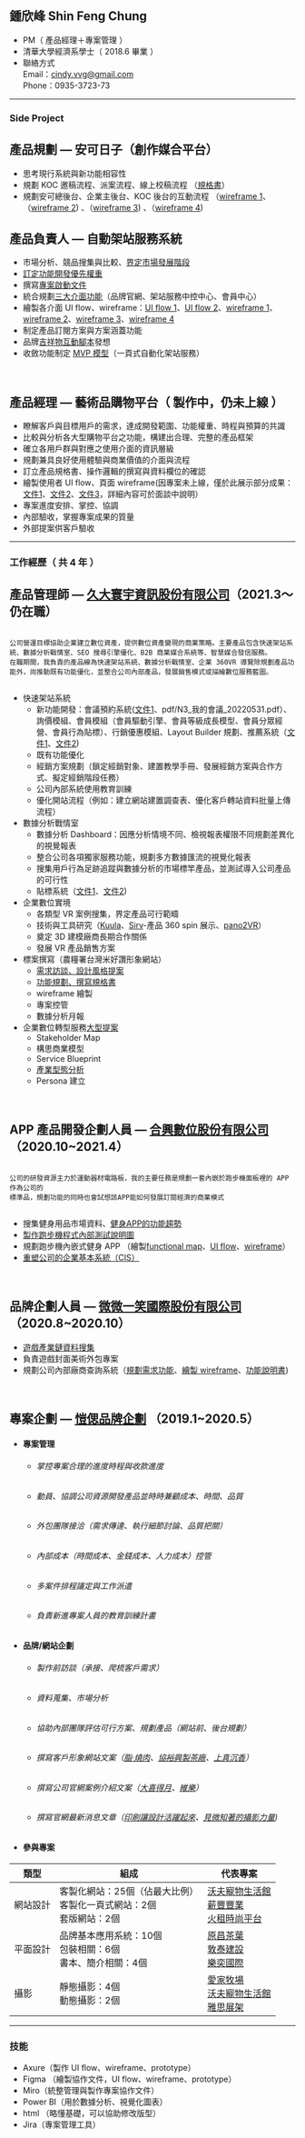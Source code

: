 ## 鍾欣峰 Shin Feng Chung

* PM（ 產品經理＋專案管理 ）
* 清華大學經濟系學士（ 2018.6 畢業 ）
* 聯絡方式<br>
  Email：cindy.vvg@gmail.com<br>
  Phone：0935-3723-73


---
### Side Project
## 產品規劃 — 安可日子（創作媒合平台）
   - 思考現行系統與新功能相容性
   -  規劃 KOC 邀稿流程、派案流程、線上校稿流程 （[規格書](https://raw.githubusercontent.com/cindyvvg/cindyvvg.github.io/main/pdf/安可_P3_規格書.pdf)）
   -  規劃安可總後台、企業主後台、KOC 後台的互動流程 （[wireframe 1](https://drive.google.com/file/d/1Y_26ULp7Wl20E0Ie7h4h4WM0GtviSVcg/view?usp=drive_link)、（[wireframe 2](https://drive.google.com/file/d/1NsmGc3CYQJp9Wi95LDAwUoWVUVAYx1kn/view?usp=drive_link)) 、（[wireframe 3](https://drive.google.com/file/d/1COh79WOxyEW7XmpCYziSlGHkZpIkdnzZ/view?usp=drive_link)) 、（[wireframe 4](https://drive.google.com/file/d/17deYZca9GJbsIzlLt7cqvcV6LZ8P_Td0/view?usp=drive_link))
&emsp;

## 產品負責人 — 自動架站服務系統
   - 市場分析、競品搜集與比較、[界定市場發展階段](https://raw.githubusercontent.com/cindyvvg/cindyvvg.github.io/main/pdf/2.0_產品階段目標用戶.png)
   - [訂定功能開發優先權重](https://raw.githubusercontent.com/cindyvvg/cindyvvg.github.io/main/pdf/2.0_Features&Priority_產品主功能與優先排序.png)
   - 撰寫[專案啟動文件](https://raw.githubusercontent.com/cindyvvg/cindyvvg.github.io/main/pdf/2.0_專案啟動文件.png)
   - 統合規劃[三大介面功能](https://raw.githubusercontent.com/cindyvvg/cindyvvg.github.io/main/pdf/2.0_資訊架構文件.png)（品牌官網、架站服務中控中心、會員中心）
   - 繪製各介面 UI flow、wireframe：[UI flow 1](https://raw.githubusercontent.com/cindyvvg/cindyvvg.github.io/main/pdf/2.0_UI%20flow_01.pdf)、[UI flow 2](https://raw.githubusercontent.com/cindyvvg/cindyvvg.github.io/main/pdf/2.0_UI%20flow_01.pdf)、[wireframe 1](https://raw.githubusercontent.com/cindyvvg/cindyvvg.github.io/main/pdf/2.0_wireframe_01.png)、[wireframe 2](https://raw.githubusercontent.com/cindyvvg/cindyvvg.github.io/main/pdf/2.0_wireframe_02.png)、[wireframe 3](https://raw.githubusercontent.com/cindyvvg/cindyvvg.github.io/main/pdf/2.0_wireframe_03.png)、[wireframe 4](https://raw.githubusercontent.com/cindyvvg/cindyvvg.github.io/main/pdf/2.0_wireframe_04.png)
   - 制定產品訂閱方案與方案涵蓋功能
   - 品牌[吉祥物互動腳本](https://raw.githubusercontent.com/cindyvvg/cindyvvg.github.io/main/pdf/2.0_吉祥物互動腳本.png)發想
   - 收斂功能制定 [MVP 模型](https://raw.githubusercontent.com/cindyvvg/cindyvvg.github.io/main/pdf/2.0_架站服務主線_MVP.png)（一頁式自動化架站服務）
     
&emsp;

 ## 產品經理 — 藝術品購物平台（ 製作中，仍未上線 ）
   - 瞭解客戶與目標用戶的需求，達成開發範圍、功能權重、時程與預算的共識
   - 比較與分析各大型購物平台之功能，構建出合理、完整的產品框架
   - 確立各用戶群與對應之使用介面的資訊層級
   - 規劃兼具良好使用體驗與商業價值的介面與流程
   - 訂立產品規格書、操作邏輯的撰寫與資料欄位的確認
   - 繪製使用者 UI flow、頁面 wireframe(因專案未上線，僅於此展示部分成果：[文件1](https://raw.githubusercontent.com/cindyvvg/cindyvvg.github.io/main/pdf/uiflow_01.pdf)、[文件2](https://raw.githubusercontent.com/cindyvvg/cindyvvg.github.io/main/pdf/uiflow_02.pdf)、[文件3](https://raw.githubusercontent.com/cindyvvg/cindyvvg.github.io/main/pdf/wireframe_01.pdf)，詳細內容可於面談中說明）
   - 專案進度安排、掌控、協調
   - 內部驗收，掌握專案成果的質量
   - 外部提案供客戶驗收

---
### 工作經歷（ 共 4 年 ）
## 產品管理師 — [久大寰宇資訊股份有限公司](https://www.isb.com.tw/)（2021.3～仍在職）
    
  ```
    
  公司營運目標協助企業建立數位資產，提供數位資產變現的商業策略。主要產品包含快速架站系統、數據分析戰情室、SEO 搜尋引擎優化、B2B 商業媒合系統等、智慧媒合發信服務。
  在職期間，我負責的產品線為快速架站系統、數據分析戰情室、企業 360VR 導覽除規劃產品功能外，尚推動既有功能優化，並整合公司內部產品，發展銷售模式或描繪數位服務藍圖。
    
  ```
  - 快速架站系統
    - 新功能開發：會議預約系統([文件1](https://raw.githubusercontent.com/cindyvvg/cindyvvg.github.io/main/pdf/N3_會議管理_20220620.pdf)、pdf/N3_我的會議_20220531.pdf）、詢價模組、會員模組（會員驅動引擎、會員等級成長模型、會員分眾經營、會員行為貼標）、行銷優惠模組、Layout Builder 規劃、推薦系統（[文件1](https://raw.githubusercontent.com/cindyvvg/cindyvvg.github.io/main/pdf/N3-推薦區塊.png)、[文件2](https://raw.githubusercontent.com/cindyvvg/cindyvvg.github.io/main/pdf/N3-推薦對象.png))
    - 既有功能優化
    - 經銷方案規劃（鎖定經銷對象、建置教學手冊、發展經銷方案與合作方式、擬定經銷階段任務）
    - 公司內部系統使用教育訓練
    - 優化開站流程（例如：建立網站建置調查表、優化客戶轉站資料批量上傳流程）
  - 數據分析戰情室
    - 數據分析 Dashboard：因應分析情境不同、檢視報表權限不同規劃差異化的視覺報表
    - 整合公司各項獨家服務功能，規劃多方數據匯流的視覺化報表
    - 搜集用戶行為足跡追蹤與數據分析的市場標竿產品，並測試導入公司產品的可行性
    - 貼標系統（[文件1](https://raw.githubusercontent.com/cindyvvg/cindyvvg.github.io/main/pdf/N3_貼標系統中控中心.png)、[文件2](https://raw.githubusercontent.com/cindyvvg/cindyvvg.github.io/main/pdf/N3_貼標情境-訪客使用情境.png))
  - 企業數位實境
    - 各類型 VR 案例搜集，界定產品可行範疇
    - 技術與工具研究（[Kuula](https://kuula.co/)、[Sirv](https://sirv.com)-產品 360 spin 展示、[pano2VR](https://ggnome.com/pano2vr/)）
    - 奠定 3D 建模廠商長期合作關係
    - 發展 VR 產品銷售方案
  - 標案撰寫（農糧署台灣米好讚形象網站）
    - [需求訪談、設計風格提案](https://imaginary-poet-e8a.notion.site/821778b44fbd4dc0b1ad55b36461ce88?pvs=4)
    - [功能規劃、撰寫規格書](https://docs.google.com/spreadsheets/d/17736-TTiePrCIg8UZ3ouz-CrVKw7RuI13MN16eJVaaU/edit?usp=sharing)
    - wireframe 繪製
    - 專案控管
    - 數據分析月報
  - 企業數位轉型服務[大型提案](https://raw.githubusercontent.com/cindyvvg/cindyvvg.github.io/main/pdf/B2C數位導客服務簡報.pdf)
    - Stakeholder Map
    - 構思商業模型
    - Service Blueprint
    - [產業型態分析](https://raw.githubusercontent.com/cindyvvg/cindyvvg.github.io/main/pdf/產業型態分析.png)
    - Persona 建立
    
&emsp;


## APP 產品開發企劃人員 — [合興數位股份有限公司](https://www.corestar.com.tw)（2020.10~2021.4）
    
  ```
    
  公司的研發資源主力於運動器材電路板，我的主要任務是規劃一套內嵌於跑步機面板裡的 APP 作為公司的
  標準品，規劃功能的同時也會試想該APP能如何發展訂閱經濟的商業模式
    
  ```
  - 搜集健身用品市場資料、[健身APP的功能趨勢](https://raw.githubusercontent.com/cindyvvg/cindyvvg.github.io/main/pdf/reference_workout_APP.pdf)
  - [製作跑步機程式內部測試說明圖](https://raw.githubusercontent.com/cindyvvg/cindyvvg.github.io/main/pdf/sole_F85_flowchart.pdf)
  - 規劃跑步機內嵌式健身 APP （繪製[functional map](https://raw.githubusercontent.com/cindyvvg/cindyvvg.github.io/main/pdf/standard_funtionalmap.pdf)、[UI flow](https://raw.githubusercontent.com/cindyvvg/cindyvvg.github.io/main/pdf/standard_flowchart.pdf)、[wireframe](https://raw.githubusercontent.com/cindyvvg/cindyvvg.github.io/main/pdf/standard_wireframe.pdf)）
  - [重塑公司的企業基本系統（CIS）](https://raw.githubusercontent.com/cindyvvg/cindyvvg.github.io/main/pdf/corestar_CIS_20210125.pdf)

&emsp;

## 品牌企劃人員 — [微微一笑國際股份有限公司](https://www.twincn.com/item.aspx?no=85114882)（2020.8~2020.10）
  - [遊戲產業鏈資料搜集](https://www.notion.so/787358ff46624c9fb3859502e3092c89)
  - 負責遊戲封面美術外包專案
  - 規劃公司內部廠商查詢系統（[規劃需求功能](https://raw.githubusercontent.com/cindyvvg/cindyvvg.github.io/main/pdf/searchsystem_draft.pdf)、[繪製 wireframe](https://www.notion.so/web_wireframe-9449264cda3b4123bdc2e33031a2a728)、[功能說明書](https://raw.githubusercontent.com/cindyvvg/cindyvvg.github.io/main/pdf/searchsystem_2.pdf))

&emsp;

## 專案企劃 — [愷偲品牌企劃](https://www.cosmo-br.com/works.php) （2019.1~2020.5）

   - #### 專案管理
    
       - ###### 掌控專案合理的進度時程與收款進度
       - ###### 動員、協調公司資源開發產品並時時兼顧成本、時間、品質
       - ###### 外包團隊接洽（需求傳達、執行細節討論、品質把關）
       - ###### 內部成本（時間成本、金錢成本、人力成本）控管
       - ###### 多案件排程議定與工作派遣
       - ###### 負責新進專案人員的教育訓練計畫
     
   - #### 品牌/網站企劃
    
       - ###### 製作前訪談（承接、爬梳客戶需求）
       - ###### 資料蒐集、市場分析
       - ###### 協助內部團隊評估可行方案、規劃產品（網站前、後台規劃）
       - ###### 撰寫客戶形象網站文案（[脂·燒肉](https://www.abura.com.tw)、[協裕興製茶廠](https://www.sybesttea.com.tw)、[上真沉香](https://szwood.tw)）
       - ###### 撰寫公司官網案例介紹文案（[大喜得月](https://www.cosmo-br.com/works_case.php?id=250)、[維樂](https://www.cosmo-br.com/works_case.php?id=256)）
       - ###### 撰寫官網最新消息文章（[印刷讓設計活躍起來](https://www.cosmo-br.com/news_show.php?id=60)、[見微知著的攝影力量](https://www.cosmo-br.com/news_show.php?id=58))
     
   - #### 參與專案


|類型|組成|代表專案|
|---|---|---|
|網站設計|客製化網站：25個（佔最大比例）<br>客製化一頁式網站：2個<br>套版網站：2個|[沃夫寵物生活館](https://www.cosmo-br.com/works_case.php?id=270)<br>[薪豐豐業](https://www.cosmo-br.com/works_case.php?id=290)<br>[火租時尚平台](https://www.ohphire.com)|
|平面設計|品牌基本應用系統：10個<br>包裝相關：6個<br>書本、簡介相關：4個|[原昌茶葉](https://www.cosmo-br.com/works_case.php?id=274)<br>[敦泰建設](https://www.cosmo-br.com/works_case.php?id=277)<br>[樂奕國際](https://www.cosmo-br.com/works_case.php?id=278)|
|攝影|靜態攝影：4個<br>動態攝影：2個|[愛家牧場](https://www.cosmo-br.com/works_case.php?id=271)<br>[沃夫寵物生活館](https://www.cosmo-br.com/works_case.php?id=280)<br>[雅思展架](https://www.cosmo-br.com/works_case.php?id=302)|


---
### 技能

- Axure（製作 UI flow、wireframe、prototype）
- Figma （繪製協作文件，UI flow、wireframe、prototype）
- Miro（統整管理與製作專案協作文件）
- Power BI（用於數據分析、視覺化圖表）
- html （略懂基礎，可以協助修改版型）
- Jira（專案管理工具）

    


